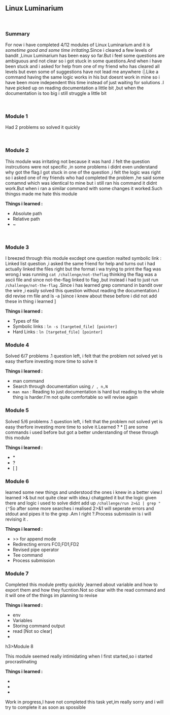 <h2>Linux Luminarium</h2>
<br>
<h3>Summary</h3>
  <p>For now i have completed 4/12 modules of Linux Luminarium and it is <em>sometime good and some time irritating</em>.Since i cleared a few levels of bandit ,Linux Luminarium has been easy so far.But i feel some questions are ambiguous and not clear so i got stuck in some questions.And when i have been stuck and i asked for help from one of my friend who has cleared all levels but even some of suggestions have not lead me anywhere :|.Like a command having the same logic works in his but doesnt work in mine so i have been more independent this time instead of just waiting for solutions .I have picked up on reading documentation a little bit ,but when the documentation is too big i still struggle a little bit </p>

<br>
<h3>Module 1</h3>

<p>Had 2 problems so solved it quickly</p><br>
<h3>Module 2</h3>
<p>This  module was irritating not because it was hard .I felt the question instrcutions were not specific ,in some problems i didnt even understand why got the flag.I got stuck in one of the question ,i felt the logic was right so i asked one of my friends who had completed the problem ,he said some comamnd which was identical to mine but i still ran his command it didnt work.But when i ran a similar command with some changes it worked.Such thingss made me hate this module </p>
<b>Things i learned :</b>
<ul>
  <li>Absolute path</li>
  <li>Relative path</li>
  <li>~</li>
</ul><br>
<h3>Module 3</h3>
<p>I breezed through this module excdept one question realted symbolic link : Linked list question ,i asked the same friend for help and turns out i had actually linked the files right but the format i wa trying to print the flag was wrong.I was running <code>cat /challenge/not-theflag</code> thinking the flag was a ascii file and since not-the-flag linked to flag ,but instead i had to just run <code>/challenge/not-the-flag</code> .Since i has learned grep command in bandit over the wire ,i easily solved this question without reading the documentation.I did revise rm file and ls -a [since i knew about these before i did not add these in thing i learned  ] </p>
<b>Things i learned :</b>
<ul>
  <li>Types of file</li>
  <li>Symbolic links : <code>ln -s [targeted_file] [pointer]</code></li>
  <li>Hard Links : <code>ln [targeted_file] [pointer]</code></li></ul>
<h3>Module 4</h3>
<p>Solved 6/7 problems .1 question left, i felt that the problem not solved yet is easy therfore investing more time to solve it</p>
<b>Things i learned :</b>
<ul>
  <li>man command</li>
  <li>Search through documentation using <code>/ , n,N</code></li>
  <li><code>man man</code> : Reading to just documentation is hard but reading to the whole thing is harder.I'm not quite comfortable so will revise again</li>
  
</ul>
<h3>Module 5</h3>
<p>Solved 5/6 problems .1 question left, i felt that the problem not solved yet is easy therfore investing more time to solve it.Learned ? * [] are some commands i used before but got a better understanding of these through this module</p>
<b>Things i learned :</b>
<ul>
  <li>* </li>
  <li>?</li>
  <li>[ ]</li>
  
  
</ul>
<h3>Module 6</h3>
<p>learned some new things and understood the ones i knew in a better view.I learned >& but not quite clear with idea,i chatgpted it but the logic given there and logic i used to solve didnt add up  <code>/challenge/run 2>&1 | grep "{"</code>So after some more searches i realised 2>&1 will seperate errors and stdout and pipes it to the grep .Am I right ?.Process submissiin is i will revising it .</p>
<b>Things i learned :</b>
<ul>
  
  <li>>> for append mode</li>
  <li>Redirecting errors FC0,FD1,FD2 </li>
  <li>Revised pipe operator</li>
  <li>Tee command</li>
    <li>Process submission </li>

  
  
</ul>
<h3>Module 7</h3>
<p>Completed this module pretty quickly ,learned about variable and how to export them and how they fucntion.Not so clear with the read command and it will one of the things im planning to revise</p>
<b>Things i learned :</b>
<ul>
  <li>env</li>
  <li>Variables</li>
  <li>Storing command output</li>
  <li>read [Not so clear]</li>
  <li></li>

  
  
</ul>
h3>Module 8</h3>
<p>This module seemed really intimidating when I first started,so i started procrastinating</p>
<b>Things i learned :</b>
<ul>
  <li></li>
  <li></li>
  <li></li>

  
  
</ul>

<p>Work in progress,I have not completed this task yet,im really sorry and i will try to complete it as soon as spossible </p>

